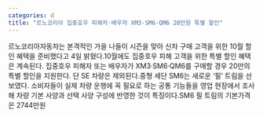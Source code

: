 ```yaml
---
categories: d
title: "르노코리아 집중호우 피해자·배우자 XM3·SM6·QM6 20만원 특별 할인"
---
```

르노코리아자동차는 본격적인 가을 나들이 시즌을 맞아 신차 구매 고객을 위한 10월 할인 혜택을 준비했다고 4일 밝혔다.10월에도 집중호우 피해 고객을 위한 특별 할인 혜택은 계속된다. 집중호우 피해자 또는 배우자가 XM3·SM6·QM6를 구매할 경우 20만의 특별 할인을 지원한다. 단 SE 차량은 제외된다.중형 세단 SM6는 새로운 ‘필’ 트림을 선보였다. 소비자들이 실제 차량 운행에 꼭 필요로 하는 공통 기능들을 영업 현장에서 조사해 차량 기본 사양과 선택 사양 구성에 반영한 것이 특징이다.SM6 필 트림의 기본가격은 2744만원